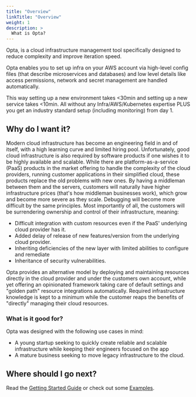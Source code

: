 ```yaml
---
title: "Overview"
linkTitle: "Overview"
weight: 1
description: >
  What is Opta?
---
```



Opta, is a cloud infrastructure management tool specifically designed to reduce
complexity and improve iteration speed. 

Opta enables you to set up infra on your AWS account via high-level config files
(that describe microservices and databases) and low level details like access 
permissions, network and secret management are handled automatically.

This way setting up a new environment takes <30min and setting up a new service 
takes <10min. All without any Infra/AWS/Kubernetes expertise PLUS you get an 
industry standard setup (including monitoring) from day 1.

## Why do I want it?

Modern cloud infrastructure has become an engineering field in and of itself, with a high learning curve and limited
hiring pool. Unfortunately, good cloud infrastructure is also required by software products if one wishes it to
be highly available and scalable. While there are platform-as-a-service (PaaS) products in the market offering to 
handle the complexity of the cloud providers, running customer applications in their simplified cloud, these products
replace the old problems with new ones. By having a middleman between them and the servers, customers will naturally
have higher infrastructure prices (that's how middleman businesses work), which grow and become more severe as they
scale. Debugging will become more difficult by the same principles. Most importantly of all, the customers will be
surrendering ownership and control of their infrastructure, meaning:
* Difficult integration with custom resources even if the PaaS' underlying cloud provider has it.
* Added delay of release of new features/version from the underlying cloud provider.
* Inheriting deficiencies of the new layer with limited abilities to configure and remediate
* Inheritance of security vulnerabilities.

Opta provides an alternative model by deploying and maintaining resources directly in the cloud provider and under the
customers own account, while yet offering an opinionated framework taking care of default settings and "golden path"
resource integrations automatically. Required infrastructure knowledge is kept to a minimum while the customer reaps
the benefits of "directly" managing their cloud resources.

### What is it good for?
Opta was designed with the following use cases in mind:
  - A young startup seeking to quickly create reliable and scalable infrastructure while keeping their engineers 
    focused on the app
  - A mature business seeking to move legacy infrastructure to the cloud.

## Where should I go next?

Read the [Getting Started Guide](/docs/getting-started/) or check out some [Examples](/docs/examples/).
